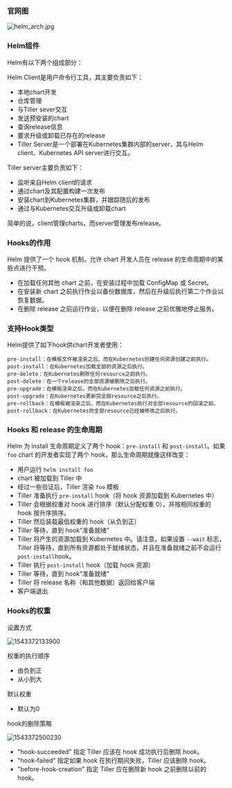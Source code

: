 ### 官网图

![helm_arch.jpg](http://dockone.io/uploads/article/20170916/46d748c8534621eb3040a4745ba90153.jpg)

### Helm组件

Helm有以下两个组成部分：

Helm Client是用户命令行工具，其主要负责如下：

- 本地chart开发
- 仓库管理
- 与Tiller sever交互
- 发送预安装的chart
- 查询release信息
- 要求升级或卸载已存在的release
- Tiller Server是一个部署在Kubernetes集群内部的server，其与Helm client、Kubernetes API server进行交互。

Tiller server主要负责如下：

- 监听来自Helm client的请求
- 通过chart及其配置构建一次发布
- 安装chart到Kubernetes集群，并跟踪随后的发布
- 通过与Kubernetes交互升级或卸载chart

简单的说，client管理charts，而server管理发布release。

### Hooks的作用

Helm 提供了一个 hook 机制，允许 chart 开发人员在 release 的生命周期中的某些点进行干预。

- 在加载任何其他 chart 之前，在安装过程中加载 ConfigMap 或 Secret。
- 在安装新 chart 之前执行作业以备份数据库，然后在升级后执行第二个作业以恢复数据。
- 在删除 release 之前运行作业，以便在删除 release 之前优雅地停止服务。

### 支持Hook类型

Helm提供了如下hook供chart开发者使用：

```
pre-install：在模板文件被渲染之后、而在Kubernetes创建任何资源创建之前执行。
post-install：在Kubernetes加载全部的资源之后执行。
pre-delete：在Kubernetes删除任何resource之前执行。
post-delete：在一个release的全部资源被删除之后执行。
pre-upgrade：在模板渲染之后，而在Kubernetes加载任何资源之前执行。
post-upgrade：在Kubernetes更新完全部resource之后执行。
pre-rollback：在模板被渲染之后、而在Kubernetes执行对全部resource的回滚之前。
post-rollback：在Kubernetes的全部resource已经被修改之后执行。
```

### Hooks 和 release 的生命周期

Helm 为 install 生命周期定义了两个 hook：`pre-install` 和 `post-install`。如果 `foo` chart 的开发者实现了两个 hook，那么生命周期就像这样改变：

- 用户运行 `helm install foo`
- chart 被加载到 Tiller 中
- 经过一些验证后，Tiller 渲染 `foo` 模板
- Tiller 准备执行 `pre-install` hook（将 hook 资源加载到 Kubernetes 中）
- Tiller 会根据权重对 hook 进行排序（默认分配权重 0），并按相同权重的 hook 按升序排序。
- Tiller 然后装载最低权重的 hook（从负到正）
- Tiller 等待，直到 hook“准备就绪”
- Tiller 将产生的资源加载到 Kubernetes 中。请注意，如果设置 `--wait` 标志，Tiller 将等待，直到所有资源都处于就绪状态，并且在准备就绪之前不会运行 `post-install`hook。
- Tiller 执行 `post-install` hook（加载 hook 资源）
- Tiller 等待，直到 hook“准备就绪”
- Tiller 将 release 名称（和其他数据）返回给客户端
- 客户端退出

### Hooks的权重

设置方式

![1543372133900](F:\innerpeacez_github\my-code-history\images\1543372133900.png)

权重的执行顺序

- 由负到正
- 从小到大

默认权重

- 默认为0

hook的删除策略

![1543372500230](F:\innerpeacez_github\my-code-history\images\1543372500230.png)

- "hook-succeeded"  指定 Tiller 应该在 hook 成功执行后删除 hook。
- "hook-failed"  指定如果 hook 在执行期间失败，Tiller 应该删除 hook。
- "before-hook-creation"  指定 Tiller 应在删除新 hook 之前删除以前的 hook。

